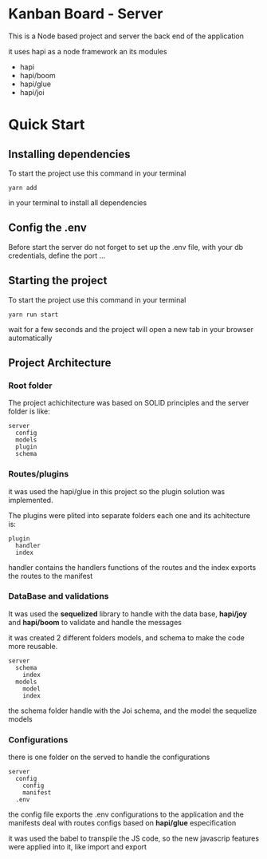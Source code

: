 # Kanban Board - Server

This is a Node based project and server the back end of the application

it uses hapi as a node framework an its modules

- hapi
- hapi/boom
- hapi/glue
- hapi/joi

# Quick Start

## Installing dependencies

To start the project use this command in your terminal

```
yarn add
```

in your terminal to install all dependencies

## Config the .env

Before start the server do not forget to set up the .env file, with your db credentials, define the port ...

## Starting the project

To start the project use this command in your terminal

```
yarn run start
```

wait for a few seconds and the project will open a new tab in your browser automatically

## Project Architecture

### Root folder

The project achichitecture was based on SOLID principles and the server folder is like:

```
server
  config
  models
  plugin
  schema
```

### Routes/plugins

it was used the hapi/glue in this project so the plugin solution was implemented.

The plugins were plited into separate folders each one and its achitecture is:

```
plugin
  handler
  index
```

handler contains the handlers functions of the routes and the index exports the routes to the manifest

### DataBase and validations

It was used the **sequelized** library to handle with the data base, **hapi/joy** and **hapi/boom** to validate and handle the messages

it was created 2 different folders models, and schema to make the code more reusable.

```
server
  schema
    index
  models
    model
    index
```

the schema folder handle with the Joi schema, and the model the sequelize models

### Configurations

there is one folder on the served to handle the configurations

```
server
  config
    config
    manifest
  .env
```

the config file exports the .env configurations to the application and the manifests deal with routes configs based on **hapi/glue** especification

it was used the babel to transpile the JS code, so the new javascrip features were applied into it, like import and export
